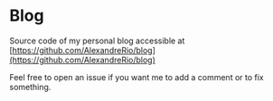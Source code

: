 Blog
=======

Source code of my personal blog accessible at [https://github.com/AlexandreRio/blog](https://github.com/AlexandreRio/blog)

Feel free to open an issue if you want me to add a comment or to fix something.
